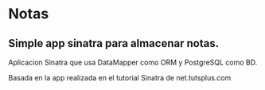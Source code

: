 # Notas

## Simple app sinatra para almacenar notas.

Aplicacion Sinatra que usa DataMapper como ORM y PostgreSQL como BD.

Basada en la app realizada en el tutorial Sinatra de net.tutsplus.com
